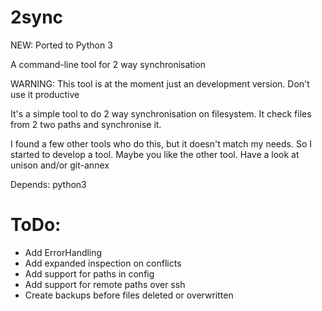2sync
=====

NEW: Ported to Python 3

A command-line tool for 2 way synchronisation

WARNING: This tool is at the moment just an development version. Don't use it productive

It's a simple tool to do 2 way synchronisation on filesystem.
It check files from 2 two paths and synchronise it.

I found a few other tools who do this, but it doesn't match my needs. So I started to develop a tool.
Maybe you like the other tool. Have a look at unison and/or git-annex

Depends: python3

<!--
Usage:
```
2sync [OPTION] NAME
OPTION:
	--create	create a new config
	--delete	delete a existing config
```
-->

ToDo:
===
- Add ErrorHandling
- Add expanded inspection on conflicts
- Add support for paths in config
- Add support for remote paths over ssh
- Create backups before files deleted or overwritten
